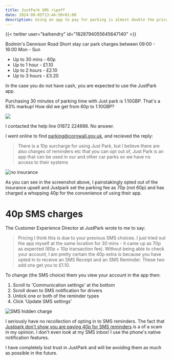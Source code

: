 ```yaml
---
title: JustPark SMS ripoff 
date: 2024-09-05T13:44:50+01:00
description: Using an app to pay for parking is almost double the price of cash
---
```


{{< twitter user="kaihendry" id="1828794055645647140" >}}

Bodmin's Dennison Road Short stay car park charges between 09:00 - 16:00 Mon - Sun
* Up to 30 mins - 60p
* Up to 1 hour - £1.10
* Up to 2 hours - £2.10
* Up to 3 hours - £3.20

In the case you do not have cash, you are expected to use the JustPark app.

Purchasing 30 minutes of parking time with Just park is 1.10GBP. That's a 83%
markup! How did we get from 60p to 1.10GBP?

<img src="https://s.natalian.org/2024-09-06/10p-surcharge.png">

I contacted the help line 01872 224698. No answer.

I went online to find parking@cornwall.gov.uk, and recieved the reply:

> There is a 10p surcharge for using Just Park, but I believe there are also charges of reminders etc that you can opt out of, Just Park is an app that can be used in our and other car parks so we have no access  to their systems

<img src="https://s.natalian.org/2024-09-06/justpark.png" alt="no insurance">

As you can see in the screenshot above, I painstakingly opted out of the
insurance upsell and Justpark set the parking fee as 70p (not 60p) and has
charged a whopping 40p for the convenience of using their app.

# 40p SMS charges

The Customer Experience Director at JustPark wrote to me to say:

> Pricing I think this is due to your previous SMS choices. I just tried out
> the app myself at the same location for 30 mins - it came up as 70p as
> expected (60p + 10p transaction fee). 
> Without being able to check your account, I am pretty certain the 40p extra
> is because you have opted in to receive an SMS Receipt and an SMS Reminder.
> These two add ons get you to £1.10.

To change (the SMS choice) them you view your account in the app then:

1. Scroll to 'Communication settings' at the bottom
2. Scroll down to SMS notification for drivers
3. Untick one or both of the reminder types
4. Click 'Update SMS settings'

<img src="https://s.natalian.org/2024-09-07/sms-hidden-charge.png" alt="SMS hidden charge">

I seriously have no recollection of opting in to SMS reminders. The fact that
[Justpark don't show you are paying 40p for SMS
reminders](https://s.natalian.org/2024-09-06/justpark.png) is a of a scam in my
opinion. I don't even look at my SMS inbox! I use the phone's native
notification features. 

I have completely lost trust in JustPark and will be avoiding them as much as
possible in the future.
